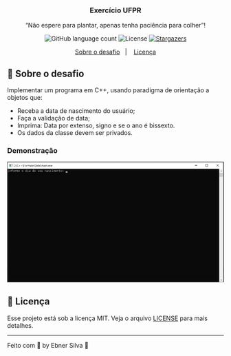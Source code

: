 
<h3 align="center">
  Exercício UFPR
</h3>

<p align="center">“Não espere para plantar, apenas tenha paciência para colher”!</blockquote>

<p align="center">
  <img alt="GitHub language count" src="https://img.shields.io/github/languages/count/ebnersilva/formata_data_exercicio_ufpr?color=%2304D361">

  <img alt="License" src="https://img.shields.io/badge/license-MIT-%2304D361">

  <a href="https://github.com/ebnersilva/formata_data_exercicio_ufpr/stargazers">
    <img alt="Stargazers" src="https://img.shields.io/github/stars/ebnersilva/formata_data_exercicio_ufpr?style=social">
  </a>
</p>

<p align="center">
  <a href="#rocket-sobre-o-desafio">Sobre o desafio</a>&nbsp;&nbsp;&nbsp;|&nbsp;&nbsp;&nbsp;
  <a href="#memo-licença">Licença</a>
</p>

## :rocket: Sobre o desafio

Implementar um programa em C++, usando paradigma de orientação a objetos que:

  * Receba a data de nascimento do usuário;
  * Faça a validação de data;
  * Imprima: Data por extenso, signo e se o ano é bissexto.
  * Os dados da classe devem ser privados.

### Demonstração

<img src="GIF.gif">


## :memo: Licença

Esse projeto está sob a licença MIT. Veja o arquivo [LICENSE](LICENSE.md) para mais detalhes.

---

Feito com 💜 by Ebner Silva :wave: